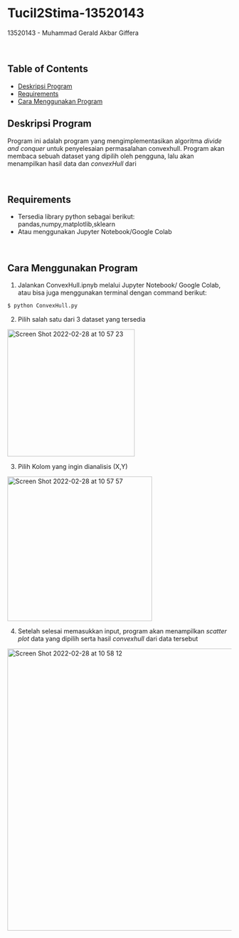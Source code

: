 # Tucil2Stima-13520143
13520143 - Muhammad Gerald Akbar Giffera

<br>

## Table of Contents
- [Deskripsi Program](#desc)
- [Requirements](#req)
- [Cara Menggunakan Program](#use)

## Deskripsi Program<a name = "desc"></a>
Program ini adalah program yang mengimplementasikan algoritma *divide and conquer* untuk penyelesaian permasalahan convexhull. Program akan membaca sebuah dataset yang dipilih oleh pengguna, lalu akan menampilkan hasil data dan *convexHull* dari 

<br>

## Requirements<a name="req"></a>
- Tersedia library python sebagai berikut: pandas,numpy,matplotlib,sklearn
- Atau menggunakan Jupyter Notebook/Google Colab

<br>

## Cara Menggunakan Program <a name="use"></a>
1. Jalankan ConvexHull.ipnyb melalui Jupyter Notebook/ Google Colab, atau bisa juga menggunakan terminal dengan command berikut:
```sh
$ python ConvexHull.py
```
2. Pilih salah satu dari 3 dataset yang tersedia
<img width="286" alt="Screen Shot 2022-02-28 at 10 57 23" src="https://user-images.githubusercontent.com/69229629/155921606-c362323d-cd68-4a36-af13-30b509d02869.png">

3. Pilih Kolom yang ingin dianalisis (X,Y)
<img width="325" alt="Screen Shot 2022-02-28 at 10 57 57" src="https://user-images.githubusercontent.com/69229629/155921649-2889052a-ef40-445a-bad5-605a6ad5fa99.png">


4. Setelah selesai memasukkan input, program akan menampilkan *scatter plot* data yang dipilih serta hasil *convexhull* dari data tersebut
<img width="634" alt="Screen Shot 2022-02-28 at 10 58 12" src="https://user-images.githubusercontent.com/69229629/155921671-ac76f7ea-440a-47c9-aaaf-3856a1a2fbdb.png">

